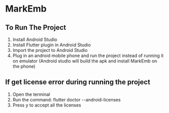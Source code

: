 # MarkEmb

## To Run The Project
1. Install Android Studio
2. Install Flutter plugin in Android Studio
3. Import the project to Android Studio
4. Plug in an android mobile phone and run the project instead of running it on emulator (Android studio will build the apk and install MarkEmb on the phone)

## If get license error during running the project

1. Open the terminal 
2. Run the command: flutter doctor --android-licenses
3. Press y to accept all the licenses
